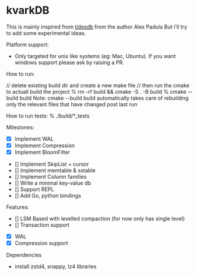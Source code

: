 # kvarkDB

This is mainly inspired from [tidesdb](https://github.com/tidesdb/tidesdb) from the author Alex Padula
But i'll try to add some experimental ideas.

Platform support:
- Only targeted for unix like systems (eg: Mac, Ubuntu). If you want windows support please ask by raising a PR.

How to run:

// delete existing build dir and create a new make file
// then run the cmake to actuall build the project
% rm -rf build && cmake -S . -B build
% cmake --build build
Note: cmake --build build automatically takes care of rebuilding only the relevant files that have changed
      post last run

How to run tests:
% ./build/*_tests

Milestones:

- [X] Implement WAL
- [X] Implement Compression
- [X] Implement BloomFilter
- [] Implement SkipList + cursor
- [] Implement memtable & sstable
- [] Implement Column families
- [] Write a minimal key-value db
- [] Support REPL
- [] Add Go, python bindings

Features:

- [] LSM Based with levelled compaction (for now only has single level)
- [] Transaction support
- [X] WAL
- [X] Compression support

Dependencies
- install zstd4, snappy, lz4 libraries
